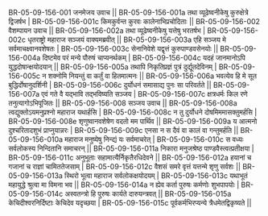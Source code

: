 BR-05-09-156-001  	जनमेजय उवाच ||
BR-05-09-156-001a	तथा व्यूढेष्वनीकेषु कुरुक्षेत्रे द्विजर्षभ |
BR-05-09-156-001c	किमकुर्वन्त कुरवः कालेनाभिप्रचोदिताः ||
BR-05-09-156-002  	वैशम्पायन उवाच ||
BR-05-09-156-002a	तथा व्यूढेष्वनीकेषु यत्तेषु भरतर्षभ |
BR-05-09-156-002c	धृतराष्ट्रो महाराज सञ्जयं वाक्यमब्रवीत् ||
BR-05-09-156-003a	एहि सञ्जय मे सर्वमाचक्ष्वानवशेषतः |
BR-05-09-156-003c	सेनानिवेशे यद्वृत्तं कुरुपाण्डवसेनयोः ||
BR-05-09-156-004a	दिष्टमेव परं मन्ये पौरुषं चाप्यनर्थकम् |
BR-05-09-156-004c	यदहं जानमानोऽपि युद्धदोषान्क्षयोदयान् ||
BR-05-09-156-005a	तथापि निकृतिप्रज्ञं पुत्रं दुर्द्यूतदेविनम् |
BR-05-09-156-005c	न शक्नोमि नियन्तुं वा कर्तुं वा हितमात्मनः ||
BR-05-09-156-006a	भवत्येव हि मे सूत बुद्धिर्दोषानुदर्शिनी |
BR-05-09-156-006c	दुर्योधनं समासाद्य पुनः सा परिवर्तते ||
BR-05-09-156-007a	एवं गते वै यद्भावि तद्भविष्यति सञ्जय |
BR-05-09-156-007c	क्षत्रधर्मः किल रणे तनुत्यागोऽभिपूजितः ||
BR-05-09-156-008  	सञ्जय उवाच ||
BR-05-09-156-008a	त्वद्युक्तोऽयमनुप्रश्नो महाराज यथार्हसि |
BR-05-09-156-008c	न तु दुर्योधने दोषमिममासक्तुमर्हसि |
BR-05-09-156-008e 	शृणुष्वानवशेषेण वदतो मम पार्थिव ||
BR-05-09-156-009a	य आत्मनो दुश्चरितादशुभं प्राप्नुयान्नरः |
BR-05-09-156-009c	एनसा न स दैवं वा कालं वा गन्तुमर्हति ||
BR-05-09-156-010a	महाराज मनुष्येषु निन्द्यं यः सर्वमाचरेत् |
BR-05-09-156-010c	स वध्यः सर्वलोकस्य निन्दितानि समाचरन् ||
BR-05-09-156-011a	निकारा मनुजश्रेष्ठ पाण्डवैस्त्वत्प्रतीक्षया |
BR-05-09-156-011c	अनुभूताः सहामात्यैर्निकृतैरधिदेवने ||
BR-05-09-156-012a	हयानां च गजानां च राज्ञां चामिततेजसाम् |
BR-05-09-156-012c	वैशसं समरे वृत्तं यत्तन्मे शृणु सर्वशः ||
BR-05-09-156-013a	स्थिरो भूत्वा महाराज सर्वलोकक्षयोदयम् |
BR-05-09-156-013c	यथाभूतं महायुद्धे श्रुत्वा मा विमना भव ||
BR-05-09-156-014a	न ह्येव कर्ता पुरुषः कर्मणोः शुभपापयोः |
BR-05-09-156-014c	अस्वतन्त्रो हि पुरुषः कार्यते दारुयन्त्रवत् ||
BR-05-09-156-015a	केचिदीश्वरनिर्दिष्टाः केचिदेव यदृच्छया |
BR-05-09-156-015c	पूर्वकर्मभिरप्यन्ये त्रैधमेतद्विकृष्यते ||
